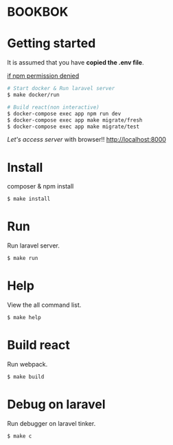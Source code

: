 # BOOKBOK

# Getting started
It is assumed that you have **copied the .env file**.

[if npm permission denied](https://qiita.com/okoysm/items/ced3c3de30af1035242d)

```bash
# Start docker & Run laravel server
$ make docker/run

# Build react(non interactive)
$ docker-compose exec app npm run dev
$ docker-compose exec app make migrate/fresh
$ docker-compose exec app make migrate/test
```

*Let's access server* with browser!!
<http://localhost:8000>

# Install
composer & npm install

```bash
$ make install
```

# Run
Run laravel server.

```bash
$ make run
```

# Help
View the all command list.

```bash
$ make help
```

# Build react
Run webpack.

```bash
$ make build
```

# Debug on laravel
Run debugger on laravel tinker.

```bash
$ make c
```
